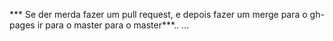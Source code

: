 *** Se der merda fazer um pull request, e depois fazer um merge para o gh-pages ir para o master para o master***..
...

